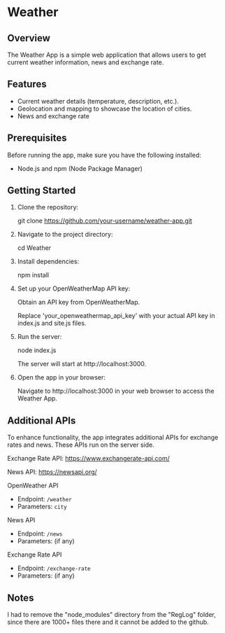 # Weather

## Overview

The Weather App is a simple web application that allows users to get current weather information, news and exchange rate.

## Features

- Current weather details (temperature, description, etc.).
- Geolocation and mapping to showcase the location of cities.
- News and exchange rate

## Prerequisites

Before running the app, make sure you have the following installed:

- Node.js and npm (Node Package Manager)

## Getting Started

1. Clone the repository:
   
   git clone https://github.com/your-username/weather-app.git
  
2. Navigate to the project directory:

   cd Weather

3. Install dependencies:

   npm install

4. Set up your OpenWeatherMap API key:

   Obtain an API key from OpenWeatherMap.

   Replace 'your_openweathermap_api_key' with your actual API key in index.js and site.js files.

5. Run the server:

   node index.js

   The server will start at http://localhost:3000.

6. Open the app in your browser:

   Navigate to http://localhost:3000 in your web browser to access the Weather App.

## Additional APIs

To enhance functionality, the app integrates additional APIs for exchange rates and news. These APIs run on the server side.

Exchange Rate API: https://www.exchangerate-api.com/

News API: https://newsapi.org/

OpenWeather API

- Endpoint: `/weather`
- Parameters: `city`

News API

- Endpoint: `/news`
- Parameters: (if any)

Exchange Rate API

- Endpoint: `/exchange-rate`
- Parameters: (if any)


## Notes

I had to remove the "node_modules" directory from the "RegLog" folder, since there are 1000+ files there and it cannot be added to the github.
